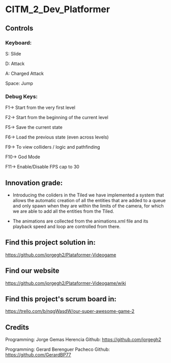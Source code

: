 # CITM_2_Dev_Platformer

## Controls

### Keyboard:

S: Slide

D: Attack

A: Charged Attack

Space: Jump


### Debug Keys:

F1-> Start from the very first level

F2-> Start from the beginning of the current level

F5-> Save the current state

F6-> Load the previous state (even across levels)

F9-> To view colliders / logic and pathfinding

F10-> God Mode

F11-> Enable/Disable FPS cap to 30


## Innovation grade:

- Introducing the coliders in the Tiled we have implemented a system that allows the automatic creation of all the entities that are added to a queue and only spawn when they are within the limits of the camera, for which we are able to add all the entities from the Tiled.

- The animations are collected from the animations.xml file and its playback speed and loop are controlled from there.



## Find this project solution in:
https://github.com/jorgegh2/Plataformer-Videogame

## Find our website
https://github.com/jorgegh2/Plataformer-Videogame/wiki

## Find this project's scrum board in:
https://trello.com/b/nqgWasdW/our-super-awesome-game-2

## Credits
Programming: Jorge Gemas Herencia
Github: https://github.com/jorgegh2

Programming: Gerard Berenguer Pacheco
Github: https://github.com/GerardBP77
